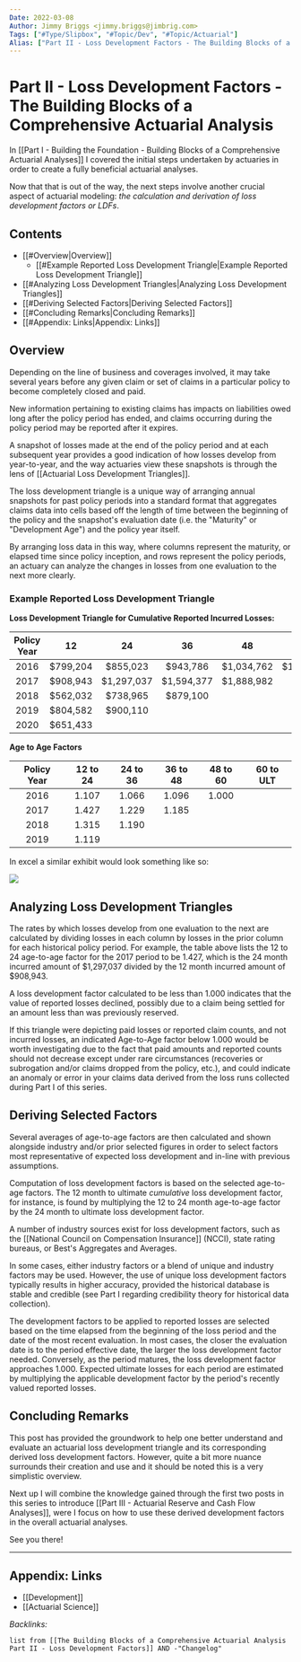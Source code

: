 ```yaml
---
Date: 2022-03-08
Author: Jimmy Briggs <jimmy.briggs@jimbrig.com>
Tags: ["#Type/Slipbox", "#Topic/Dev", "#Topic/Actuarial"]
Alias: ["Part II - Loss Development Factors - The Building Blocks of a Comprehensive Actuarial Analysis"]
---
```


# Part II - Loss Development Factors - The Building Blocks of a Comprehensive Actuarial Analysis 

In [[Part I - Building the Foundation - Building Blocks of a Comprehensive Actuarial Analyses]] I covered the initial steps undertaken by actuaries in order to create a fully beneficial actuarial analyses. 

Now that that is out of the way, the next steps involve another crucial aspect of actuarial modeling: *the calculation and derivation of loss development factors or LDFs*.

## Contents

- [[#Overview|Overview]]
	- [[#Example Reported Loss Development Triangle|Example Reported Loss Development Triangle]]
- [[#Analyzing Loss Development Triangles|Analyzing Loss Development Triangles]]
- [[#Deriving Selected Factors|Deriving Selected Factors]]
- [[#Concluding Remarks|Concluding Remarks]]
- [[#Appendix: Links|Appendix: Links]]


## Overview

Depending on the line of business and coverages involved, it may take several years before any given claim or set of claims in a particular policy to become completely closed and paid.

New information pertaining to existing claims has impacts on liabilities owed long after the policy period has ended, and claims occurring during the policy period may be reported after it expires. 

A snapshot of losses made at the end of the policy period and at each subsequent year provides a good indication of how losses develop from year-to-year, and the way actuaries view these snapshots is through the lens of [[Actuarial Loss Development Triangles]].

The loss development triangle is a unique way of arranging annual snapshots for past policy periods into a standard format that aggregates claims data into cells based off the length of time between the beginning of the policy and the snapshot's evaluation date (i.e. the "Maturity" or "Development Age") and the policy year itself. 

By arranging loss data in this way, where columns represent the maturity, or elapsed time since policy inception, and rows represent the policy periods, an actuary can analyze the changes in losses from one evaluation to the next more clearly.

### Example Reported Loss Development Triangle

**Loss Development Triangle for Cumulative Reported Incurred Losses:**

| Policy Year |    12    |     24     |     36     |     48     |     60     |
|:-----------:|:--------:|:----------:|:----------:|:----------:|:----------:|
|    2016     | $799,204 |  $855,023  |  $943,786  | $1,034,762 | $1,034,762 |
|    2017     | $908,943 | $1,297,037 | $1,594,377 | $1,888,982 |            |
|    2018     | $562,032 |  $738,965  |  $879,100  |            |            |
|    2019     | $804,582 |  $900,110  |            |            |            |
|    2020     | $651,433 |            |            |            |            |

**Age to Age Factors**

|  Policy Year  | 12 to 24 | 24 to 36 | 36 to 48 | 48 to 60 | 60 to ULT |
|:-------------:|:--------:|:--------:|:--------:|:--------:|:---------:|
|     2016      |  1.107   |  1.066   |  1.096   |  1.000   |           |
|     2017      |  1.427   |  1.229   |  1.185   |          |           |
|     2018      |  1.315   |  1.190   |          |          |           |
|     2019      |  1.119   |          |          |          |           |


In excel a similar exhibit would look something like so:


![](https://i.imgur.com/OWW8z6e.png)

## Analyzing Loss Development Triangles

The rates by which losses develop from one evaluation to the next are calculated by dividing losses in each column by losses in the prior column for each historical policy period. For example, the table above lists the 12 to 24 age-to-age factor for the 2017 period to be 1.427, which is the 24 month incurred amount of $1,297,037 divided by the 12 month incurred amount of $908,943. 

A loss development factor calculated to be less than 1.000 indicates that the value of reported losses declined, possibly due to a claim being settled for an amount less than was previously reserved.

If this triangle were depicting paid losses or reported claim counts, and not incurred losses, an indicated Age-to-Age factor below 1.000 would be worth investigating due to the fact that paid amounts and reported counts should not decrease except under rare circumstances (recoveries or subrogation and/or claims dropped from the policy, etc.), and could indicate an anomaly or error in your claims data derived from the loss runs collected during Part I of this series.

## Deriving Selected Factors

Several averages of age-to-age factors are then calculated and shown alongside industry and/or prior selected figures in order to select factors most representative of expected loss development and in-line with previous assumptions. 

Computation of loss development factors is based on the selected age-to-age factors. The 12 month to ultimate *cumulative* loss development factor, for instance, is found by multiplying the 12 to 24 month age-to-age factor by the 24 month to ultimate loss development factor.

A number of industry sources exist for loss development factors, such as the [[National Council on Compensation Insurance]] (NCCI), state rating bureaus, or Best's Aggregates and Averages. 

In some cases, either industry factors or a blend of unique and industry factors may be used. However, the use of unique loss development factors typically results in higher accuracy, provided the historical database is stable and credible (see Part I regarding credibility theory for historical data collection).

The development factors to be applied to reported losses are selected based on the time elapsed from the beginning of the loss period and the date of the most recent evaluation. In most cases, the closer the evaluation date is to the period effective date, the larger the loss development factor needed. Conversely, as the period matures, the loss development factor approaches 1.000. Expected ultimate losses for each period are estimated by multiplying the applicable development factor by the period's recently valued reported losses.

## Concluding Remarks

This post has provided the groundwork to help one better understand and evaluate an actuarial loss development triangle and its corresponding derived loss development factors. However, quite a bit more nuance surrounds their creation and use and it should be noted this is a very simplistic overview. 

Next up I will combine the knowledge gained through the first two posts in this series to introduce [[Part III - Actuarial Reserve and Cash Flow Analyses]], were I focus on how to use these derived development factors in the overall actuarial analyses.

See you there!


***

## Appendix: Links

- [[Development]]
- [[Actuarial Science]]


*Backlinks:*

```dataview
list from [[The Building Blocks of a Comprehensive Actuarial Analysis Part II - Loss Development Factors]] AND -"Changelog"
```